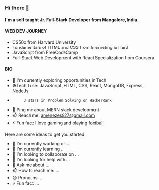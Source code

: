 ### Hi there 👋


#### I'm a self taught Jr. Full-Stack Developer from Mangalore, India.


#### WEB DEV JOURNEY

-	CS50x from Harvard University
-	Fundamentals of HTML and CSS from Interneting is Hard
-	JavaScript from FreeCodeCamp
-	Full-Stack Web Development with React Specialization from Coursera


#### BIO

-	🏢 I'm currently exploring opportunities in Tech
-	⚙️Tech I use: JavaScript, HTML, CSS, React, MongoDB, Express, NodeJs
-	       3 stars in Problem Solving on HackerRank
-	💬 Ping me about MERN stack development
-	📫 Reach me: amenezes927@gmail.com
-	⚡️ Fun fact: I love gaming and playing football



Here are some ideas to get you started:

- 🔭 I’m currently working on ...
- 🌱 I’m currently learning ...
- 👯 I’m looking to collaborate on ...
- 🤔 I’m looking for help with ...
- 💬 Ask me about ...
- 📫 How to reach me: ...
- 😄 Pronouns: ...
- ⚡ Fun fact: ...
